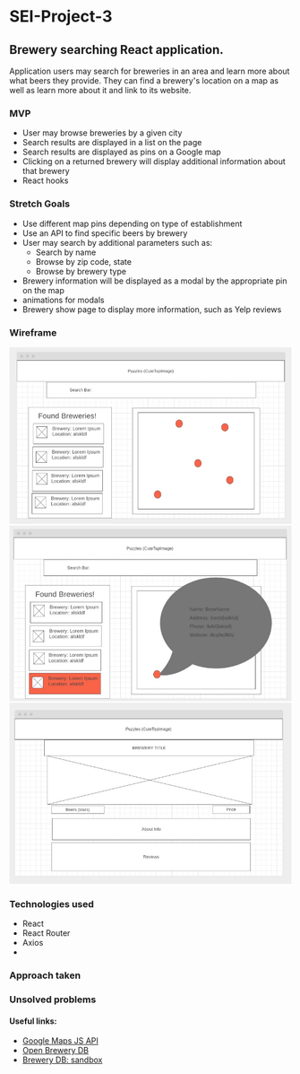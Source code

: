 # SEI-Project-3

## Brewery searching React application. 
Application users may search for breweries in an area and learn more about what beers they provide. They can find a brewery's location on a map as well as learn more about it and link to its website.

### MVP
- User may browse breweries by a given city
- Search results are displayed in a list on the page
- Search results are displayed as pins on a Google map
- Clicking on a returned brewery will display additional information about that brewery
- React hooks

### Stretch Goals
- Use different map pins depending on type of establishment
- Use an API to find specific beers by brewery
- User may search by additional parameters such as:
  - Search by name
  - Browse by zip code, state
  - Browse by brewery type
- Brewery information will be displayed as a modal by the appropriate pin on the map
- animations for modals
- Brewery show page to display more information, such as Yelp reviews

### Wireframe
![HomePage](/planning/wireframes/HomePage.jpg)
![Select Brewery](/planning/wireframes/Select_Brewery.jpg)
![Brewery Info Page](/planning/wireframes/BreweryInfoPage.jpg)

### Technologies used
- React
- React Router
- Axios
- 


### Approach taken 


### Unsolved problems



#### Useful links:
- [Google Maps JS API](https://developers.google.com/maps/documentation/javascript/overview#maps_map_simple-javascript)
- [Open Brewery DB](https://www.openbrewerydb.org/)
- [Brewery DB: sandbox](https://www.brewerydb.com/developers/docs)

